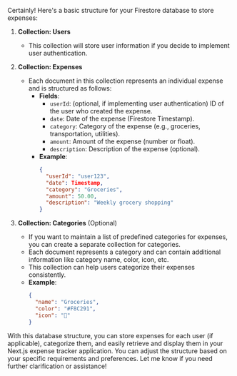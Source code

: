Certainly! Here's a basic structure for your Firestore database to store expenses:

1. **Collection: Users**
   - This collection will store user information if you decide to implement user authentication.

2. **Collection: Expenses**
   - Each document in this collection represents an individual expense and is structured as follows:
     - **Fields**:
       - `userId`: (optional, if implementing user authentication) ID of the user who created the expense.
       - `date`: Date of the expense (Firestore Timestamp).
       - `category`: Category of the expense (e.g., groceries, transportation, utilities).
       - `amount`: Amount of the expense (number or float).
       - `description`: Description of the expense (optional).
     - **Example**:
       ```json
       {
         "userId": "user123",
         "date": Timestamp,
         "category": "Groceries",
         "amount": 50.00,
         "description": "Weekly grocery shopping"
       }
       ```

3. **Collection: Categories** (Optional)
   - If you want to maintain a list of predefined categories for expenses, you can create a separate collection for categories.
   - Each document represents a category and can contain additional information like category name, color, icon, etc.
   - This collection can help users categorize their expenses consistently.
   - **Example**:
     ```json
     {
       "name": "Groceries",
       "color": "#F8C291",
       "icon": "🍎"
     }
     ```

With this database structure, you can store expenses for each user (if applicable), categorize them, and easily retrieve and display them in your Next.js expense tracker application. You can adjust the structure based on your specific requirements and preferences. Let me know if you need further clarification or assistance!